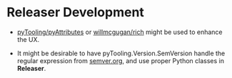 # Releaser Development

- [pyTooling/pyAttributes](https://github.com/pyTooling/pyAttributes) or
  [willmcgugan/rich](https://github.com/willmcgugan/rich) might be used to enhance the UX.

- It might be desirable to have pyTooling.Version.SemVersion handle the regular expression from
  [semver.org](https://semver.org/#is-there-a-suggested-regular-expression-regex-to-check-a-semver-string), and use
  proper Python classes in **Releaser**.

